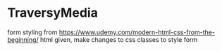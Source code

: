 # TraversyMedia
form styling from https://www.udemy.com/modern-html-css-from-the-beginning/
html given, make changes to css classes to style form

